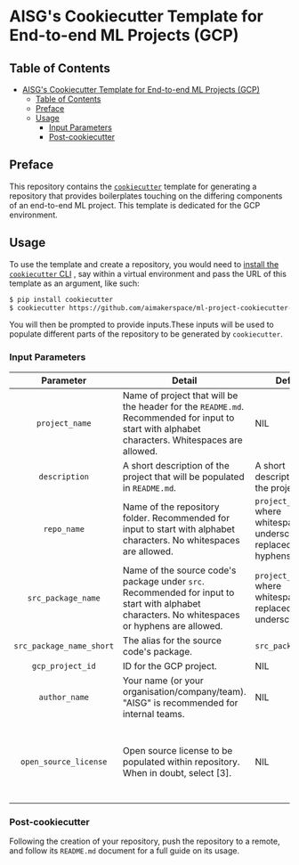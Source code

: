 # AISG's Cookiecutter Template for End-to-end ML Projects (GCP)

## Table of Contents

- [AISG's Cookiecutter Template for End-to-end ML Projects (GCP)](#aisgs-cookiecutter-template-for-end-to-end-ml-projects-gcp)
  - [Table of Contents](#table-of-contents)
  - [Preface](#preface)
  - [Usage](#usage)
    - [Input Parameters](#input-parameters)
    - [Post-cookiecutter](#post-cookiecutter)
## Preface

This repository contains the
[`cookiecutter`](https://cookiecutter.readthedocs.io/en/stable/)
template for generating a repository that provides boilerplates touching
on the differing components of an end-to-end ML project. This template
is dedicated for the GCP environment.

## Usage

To use the template and create a repository, you would need to
[install the `cookiecutter` CLI](https://cookiecutter.readthedocs.io/en/stable/installation.html)
, say within a virtual environment and pass the URL of this template as
an argument, like such:

```bash
$ pip install cookiecutter
$ cookiecutter https://github.com/aimakerspace/ml-project-cookiecutter-gcp
```

You will then be prompted to provide inputs.These inputs will be used to
populate different parts of the repository to be generated by
`cookiecutter`.

### Input Parameters

|         Parameter        | Detail                                                                                                                                         | Default                                                                     | Choices                                      |
|:------------------------:|------------------------------------------------------------------------------------------------------------------------------------------------|-----------------------------------------------------------------------------|----------------------------------------------|
|      `project_name`      | Name of project that will be the header for the `README.md`. Recommended for input to start with alphabet characters. Whitespaces are allowed. | NIL                                                                         | NIL                                          |
|       `description`      | A short description of the project that will be populated in `README.md`.                                                                      | A short description of the project.                                         | NIL                                          |
|        `repo_name`       | Name of the repository folder. Recommended for input to start with alphabet characters. No whitespaces are allowed.                            | `project_name` where whitespaces and underscores are replaced with hyphens. | NIL                                          |
|    `src_package_name`    | Name of the source code's package under `src`. Recommended for input to start with alphabet characters. No whitespaces or hyphens are allowed. | `project_name` where whitespaces are replaced with underscores.             | NIL                                          |
| `src_package_name_short` | The alias for the source code's package.                                                                                                       | `src_package_name`                                                          | NIL                                          |
|     `gcp_project_id`     | ID for the GCP project.                                                                                                                        | NIL                                                                         | NIL                                          |
|       `author_name`      | Your name (or your organisation/company/team). "AISG" is recommended for internal teams.                                                       | NIL                                                                         | NIL                                          |
|   `open_source_license`  | Open source license to be populated within repository. When in doubt, select [3].                                                              | NIL                                                                         | 1 - MIT, 2 - BSD-3-Clause, 3 - No license file |

### Post-cookiecutter

Following the creation of your repository, push the repository to a
remote, and follow its
`README.md` document for a full guide on its usage.
